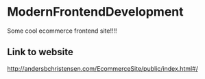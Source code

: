 # ModernFrontendDevelopment
Some cool ecommerce frontend site!!!!

## Link to website
http://andersbchristensen.com/EcommerceSite/public/index.html#/
